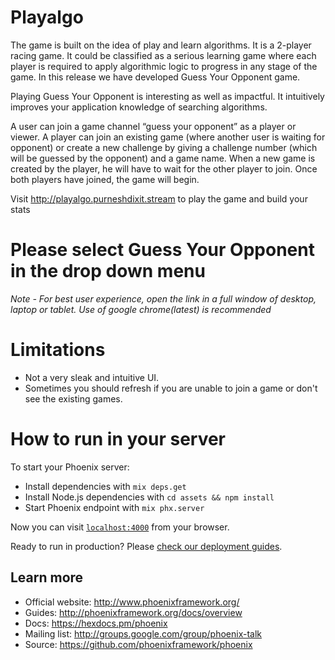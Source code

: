 # Playalgo
The game is built on the idea of play and learn algorithms. It is a 2-player racing game. It could
be classified as a serious learning game where each player is required to apply algorithmic logic
to progress in any stage of the game. In this release we have developed Guess Your Opponent
game.

Playing Guess Your Opponent is interesting as well as impactful. It intuitively improves your
application knowledge of searching algorithms.

A user can join a game channel “guess your opponent” as a player or viewer. A player can join
an existing game (where another user is waiting for opponent) or create a new challenge by
giving a challenge number (which will be guessed by the opponent) and a game name. When a
new game is created by the player, he will have to wait for the other player to join. Once both
players have joined, the game will begin.

Visit http://playalgo.purneshdixit.stream to play the game and build your stats

# Please select Guess Your Opponent in the drop down menu

*Note - For best user experience, open the link in a full window of desktop, laptop or tablet. Use of google chrome(latest) is recommended*

# Limitations
 - Not a very sleak and intuitive UI.
 - Sometimes you should refresh if you are unable to join a game or don't see the existing games.

# How to run in your server

To start your Phoenix server:

  * Install dependencies with `mix deps.get`
  * Install Node.js dependencies with `cd assets && npm install`
  * Start Phoenix endpoint with `mix phx.server`

Now you can visit [`localhost:4000`](http://localhost:4000) from your browser.

Ready to run in production? Please [check our deployment guides](http://www.phoenixframework.org/docs/deployment).

## Learn more

  * Official website: http://www.phoenixframework.org/
  * Guides: http://phoenixframework.org/docs/overview
  * Docs: https://hexdocs.pm/phoenix
  * Mailing list: http://groups.google.com/group/phoenix-talk
  * Source: https://github.com/phoenixframework/phoenix
